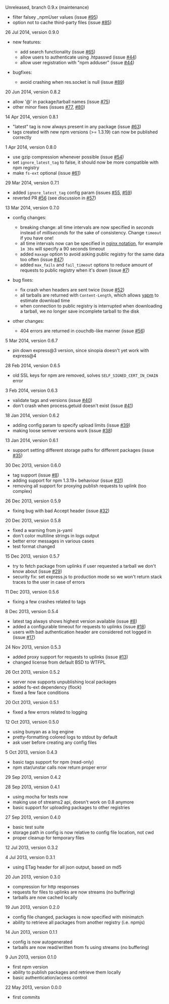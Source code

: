 
Unreleased, branch 0.9.x (maintenance)

- filter falsey _npmUser values (issue [#95](https://github.com/rlidwka/sinopia/pull/95))
- option not to cache third-party files (issue [#85](https://github.com/rlidwka/sinopia/issues/85))

26 Jul 2014, version 0.9.0

- new features:
  - add search functionality (issue [#65](https://github.com/rlidwka/sinopia/pull/65))
  - allow users to authenticate using .htpasswd (issue [#44](https://github.com/rlidwka/sinopia/issues/44))
  - allow user registration with "npm adduser" (issue [#44](https://github.com/rlidwka/sinopia/issues/44))

- bugfixes:
  - avoid crashing when res.socket is null (issue [#89](https://github.com/rlidwka/sinopia/issues/89))

20 Jun 2014, version 0.8.2

- allow '@' in package/tarball names (issue [#75](https://github.com/rlidwka/sinopia/issues/75))
- other minor fixes (issues [#77](https://github.com/rlidwka/sinopia/issues/77), [#80](https://github.com/rlidwka/sinopia/issues/80))

14 Apr 2014, version 0.8.1

- "latest" tag is now always present in any package (issue [#63](https://github.com/rlidwka/sinopia/issues/63))
- tags created with new npm versions (>= 1.3.19) can now be published correctly

1 Apr 2014, version 0.8.0

- use gzip compression whenever possible (issue [#54](https://github.com/rlidwka/sinopia/issues/54))
- set `ignore_latest_tag` to false, it should now be more compatible with npm registry
- make `fs-ext` optional (issue [#61](https://github.com/rlidwka/sinopia/issues/61))

29 Mar 2014, version 0.7.1

- added `ignore_latest_tag` config param (issues [#55](https://github.com/rlidwka/sinopia/issues/55), [#59](https://github.com/rlidwka/sinopia/issues/59))
- reverted PR [#56](https://github.com/rlidwka/sinopia/issues/56) (see discussion in [#57](https://github.com/rlidwka/sinopia/issues/57))

13 Mar 2014, version 0.7.0

- config changes:
  - breaking change: all time intervals are now specified in *seconds* instead of *milliseconds* for the sake of consistency. Change `timeout` if you have one!
  - all time intervals now can be specified in [nginx notation](http://wiki.nginx.org/ConfigNotation), for example `1m 30s` will specify a 90 seconds timeout
  - added `maxage` option to avoid asking public registry for the same data too often (issue [#47](https://github.com/rlidwka/sinopia/issues/47))
  - added `max_fails` and `fail_timeout` options to reduce amount of requests to public registry when it's down (issue [#7](https://github.com/rlidwka/sinopia/issues/7))

- bug fixes:
  - fix crash when headers are sent twice (issue [#52](https://github.com/rlidwka/sinopia/issues/52))
  - all tarballs are returned with `Content-Length`, which allows [yapm](https://github.com/rlidwka/yapm) to estimate download time
  - when connection to public registry is interrupted when downloading a tarball, we no longer save incomplete tarball to the disk

- other changes:
  - 404 errors are returned in couchdb-like manner (issue [#56](https://github.com/rlidwka/sinopia/issues/56))

5 Mar 2014, version 0.6.7

- pin down express@3 version, since sinopia doesn't yet work with express@4

28 Feb 2014, version 0.6.5

- old SSL keys for npm are removed, solves `SELF_SIGNED_CERT_IN_CHAIN` error

3 Feb 2014, version 0.6.3

- validate tags and versions (issue [#40](https://github.com/rlidwka/sinopia/issues/40))
- don't crash when process.getuid doesn't exist (issue [#41](https://github.com/rlidwka/sinopia/issues/41))

18 Jan 2014, version 0.6.2

- adding config param to specify upload limits (issue [#39](https://github.com/rlidwka/sinopia/issues/39))
- making loose semver versions work (issue [#38](https://github.com/rlidwka/sinopia/issues/38))

13 Jan 2014, version 0.6.1

- support setting different storage paths for different packages (issue [#35](https://github.com/rlidwka/sinopia/issues/35))

30 Dec 2013, version 0.6.0

- tag support (issue [#8](https://github.com/rlidwka/sinopia/issues/8))
- adding support for npm 1.3.19+ behaviour (issue [#31](https://github.com/rlidwka/sinopia/issues/31))
- removing all support for proxying publish requests to uplink (too complex)

26 Dec 2013, version 0.5.9

- fixing bug with bad Accept header (issue [#32](https://github.com/rlidwka/sinopia/issues/32))

20 Dec 2013, version 0.5.8

- fixed a warning from js-yaml
- don't color multiline strings in logs output
- better error messages in various cases
- test format changed

15 Dec 2013, version 0.5.7

- try to fetch package from uplinks if user requested a tarball we don't know about (issue [#29](https://github.com/rlidwka/sinopia/issues/29))
- security fix: set express.js to production mode so we won't return stack traces to the user in case of errors

11 Dec 2013, version 0.5.6

- fixing a few crashes related to tags

8 Dec 2013, version 0.5.4

- latest tag always shows highest version available (issue [#8](https://github.com/rlidwka/sinopia/issues/8))
- added a configurable timeout for requests to uplinks (issue [#18](https://github.com/rlidwka/sinopia/issues/18))
- users with bad authentication header are considered not logged in (issue [#17](https://github.com/rlidwka/sinopia/issues/17))

24 Nov 2013, version 0.5.3

- added proxy support for requests to uplinks (issue [#13](https://github.com/rlidwka/sinopia/issues/13))
- changed license from default BSD to WTFPL

26 Oct 2013, version 0.5.2

- server now supports unpublishing local packages
- added fs-ext dependency (flock)
- fixed a few face conditions

20 Oct 2013, version 0.5.1

- fixed a few errors related to logging

12 Oct 2013, version 0.5.0

- using bunyan as a log engine
- pretty-formatting colored logs to stdout by default
- ask user before creating any config files

5 Oct 2013, version 0.4.3

- basic tags support for npm (read-only)
- npm star/unstar calls now return proper error

29 Sep 2013, version 0.4.2

28 Sep 2013, version 0.4.1

- using mocha for tests now
- making use of streams2 api, doesn't work on 0.8 anymore
- basic support for uploading packages to other registries

27 Sep 2013, version 0.4.0

- basic test suite
- storage path in config is now relative to config file location, not cwd
- proper cleanup for temporary files

12 Jul 2013, version 0.3.2

4 Jul 2013, version 0.3.1

- using ETag header for all json output, based on md5

20 Jun 2013, version 0.3.0

- compression for http responses
- requests for files to uplinks are now streams (no buffering)
- tarballs are now cached locally

19 Jun 2013, version 0.2.0

- config file changed, packages is now specified with minimatch
- ability to retrieve all packages from another registry (i.e. npmjs)

14 Jun 2013, version 0.1.1

- config is now autogenerated
- tarballs are now read/written from fs using streams (no buffering)

9 Jun 2013, version 0.1.0

- first npm version
- ability to publish packages and retrieve them locally
- basic authentication/access control

22 May 2013, version 0.0.0

- first commits

